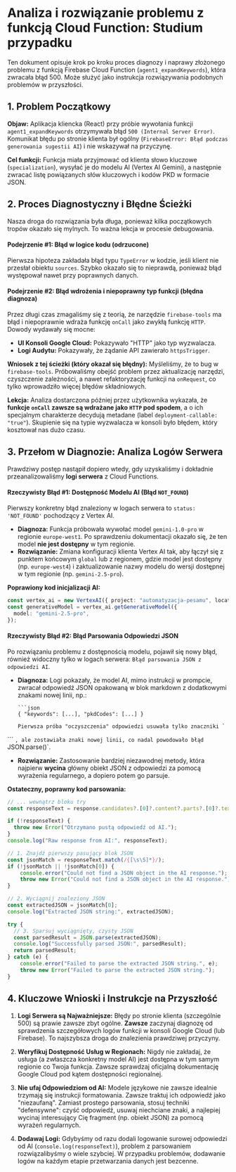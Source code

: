 # Analiza i rozwiązanie problemu z funkcją Cloud Function: Studium przypadku

Ten dokument opisuje krok po kroku proces diagnozy i naprawy złożonego problemu z funkcją Firebase Cloud Function (`agent1_expandKeywords`), która zwracała błąd 500. Może służyć jako instrukcja rozwiązywania podobnych problemów w przyszłości.

## 1. Problem Początkowy

**Objaw:** Aplikacja kliencka (React) przy próbie wywołania funkcji `agent1_expandKeywords` otrzymywała błąd `500 (Internal Server Error)`. Komunikat błędu po stronie klienta był ogólny (`FirebaseError: Błąd podczas generowania sugestii AI`) i nie wskazywał na przyczynę.

**Cel funkcji:** Funkcja miała przyjmować od klienta słowo kluczowe (`specialization`), wysyłać je do modelu AI (Vertex AI Gemini), a następnie zwracać listę powiązanych słów kluczowych i kodów PKD w formacie JSON.

## 2. Proces Diagnostyczny i Błędne Ścieżki

Nasza droga do rozwiązania była długa, ponieważ kilka początkowych tropów okazało się mylnych. To ważna lekcja w procesie debugowania.

#### Podejrzenie #1: Błąd w logice kodu (odrzucone)
Pierwsza hipoteza zakładała błąd typu `TypeError` w kodzie, jeśli klient nie przesłał obiektu `sources`. Szybko okazało się to nieprawdą, ponieważ błąd występował nawet przy poprawnych danych.

#### Podejrzenie #2: Błąd wdrożenia i niepoprawny typ funkcji (błędna diagnoza)
Przez długi czas zmagaliśmy się z teorią, że narzędzie `firebase-tools` ma błąd i niepoprawnie wdraża funkcję `onCall` jako zwykłą funkcję `HTTP`. Dowody wydawały się mocne:
*   **UI Konsoli Google Cloud:** Pokazywało "HTTP" jako typ wyzwalacza.
*   **Logi Audytu:** Pokazywały, że żądanie API zawierało `httpsTrigger`.

**Wniosek z tej ścieżki (który okazał się błędny):** Myśleliśmy, że to bug w `firebase-tools`. Próbowaliśmy obejść problem przez aktualizację narzędzi, czyszczenie zależności, a nawet refaktoryzację funkcji na `onRequest`, co tylko wprowadziło więcej błędów składniowych.

**Lekcja:** Analiza dostarczona później przez użytkownika wykazała, że **funkcje `onCall` zawsze są wdrażane jako `HTTP` pod spodem**, a o ich specjalnym charakterze decydują metadane (label `deployment-callable: "true"`). Skupienie się na typie wyzwalacza w konsoli było błędem, który kosztował nas dużo czasu.

## 3. Przełom w Diagnozie: Analiza Logów Serwera

Prawdziwy postęp nastąpił dopiero wtedy, gdy uzyskaliśmy i dokładnie przeanalizowaliśmy **logi serwera** z Cloud Functions.

#### Rzeczywisty Błąd #1: Dostępność Modelu AI (Błąd `NOT_FOUND`)
Pierwszy konkretny błąd znaleziony w logach serwera to `status: 'NOT_FOUND'` pochodzący z Vertex AI.

*   **Diagnoza:** Funkcja próbowała wywołać model `gemini-1.0-pro` w regionie `europe-west1`. Po sprawdzeniu dokumentacji okazało się, że ten model **nie jest dostępny** w tym regionie.
*   **Rozwiązanie:** Zmiana konfiguracji klienta Vertex AI tak, aby łączył się z punktem końcowym `global` lub z regionem, gdzie model jest dostępny (np. `europe-west4`) i zaktualizowanie nazwy modelu do wersji dostępnej w tym regionie (np. `gemini-2.5-pro`).

**Poprawiony kod inicjalizacji AI:**
```typescript
const vertex_ai = new VertexAI({ project: "automatyzacja-pesamu", location: "europe-west4" });
const generativeModel = vertex_ai.getGenerativeModel({
  model: "gemini-2.5-pro",
});
```

#### Rzeczywisty Błąd #2: Błąd Parsowania Odpowiedzi JSON
Po rozwiązaniu problemu z dostępnością modelu, pojawił się nowy błąd, również widoczny tylko w logach serwera: `Błąd parsowania JSON z odpowiedzi AI`.

*   **Diagnoza:** Logi pokazały, że model AI, mimo instrukcji w prompcie, zwracał odpowiedź JSON opakowaną w blok markdown z dodatkowymi znakami nowej linii, np.:
    ```
    ```json
    { "keywords": [...], "pkdCodes": [...] }
    ```
    ```
    Pierwsza próba "oczyszczenia" odpowiedzi usuwała tylko znaczniki ` 
``` `, ale zostawiała znaki nowej linii, co nadal powodowało błąd `JSON.parse()`.
*   **Rozwiązanie:** Zastosowanie bardziej niezawodnej metody, która najpierw **wycina** główny obiekt JSON z odpowiedzi za pomocą wyrażenia regularnego, a dopiero potem go parsuje.

**Ostateczny, poprawny kod parsowania:**
```typescript
// ... wewnątrz bloku try
const responseText = response.candidates?.[0]?.content?.parts?.[0]?.text;

if (!responseText) {
  throw new Error("Otrzymano pustą odpowiedź od AI.");
}
console.log("Raw response from AI:", responseText);

// 1. Znajdź pierwszy pasujący blok JSON
const jsonMatch = responseText.match(/{[\s\S]*}/);
if (!jsonMatch || !jsonMatch[0]) {
    console.error("Could not find a JSON object in the AI response.");
    throw new Error("Could not find a JSON object in the AI response.");
}

// 2. Wyciągnij znaleziony JSON
const extractedJSON = jsonMatch[0];
console.log("Extracted JSON string:", extractedJSON);

try {
  // 3. Sparsuj wyciągnięty, czysty JSON
  const parsedResult = JSON.parse(extractedJSON);
  console.log("Successfully parsed JSON:", parsedResult);
  return parsedResult;
} catch (e) {
    console.error("Failed to parse the extracted JSON string.", e);
    throw new Error("Failed to parse the extracted JSON string.");
}
```

## 4. Kluczowe Wnioski i Instrukcje na Przyszłość

1.  **Logi Serwera są Najważniejsze:** Błędy po stronie klienta (szczególnie 500) są prawie zawsze zbyt ogólne. **Zawsze** zaczynaj diagnozę od sprawdzenia szczegółowych logów funkcji w konsoli Google Cloud (lub Firebase). To najszybsza droga do znalezienia prawdziwej przyczyny.

2.  **Weryfikuj Dostępność Usług w Regionach:** Nigdy nie zakładaj, że usługa (a zwłaszcza konkretny model AI) jest dostępna w tym samym regionie co Twoja funkcja. Zawsze sprawdzaj oficjalną dokumentację Google Cloud pod kątem dostępności regionalnej.

3.  **Nie ufaj Odpowiedziom od AI:** Modele językowe nie zawsze idealnie trzymają się instrukcji formatowania. Zawsze traktuj ich odpowiedź jako "niezaufaną". Zamiast prostego parsowania, stosuj techniki "defensywne": czyść odpowiedź, usuwaj niechciane znaki, a najlepiej wycinaj interesujący Cię fragment (np. obiekt JSON) za pomocą wyrażeń regularnych.

4.  **Dodawaj Logi:** Gdybyśmy od razu dodali logowanie surowej odpowiedzi od AI (`console.log(responseText)`), problem z parsowaniem rozwiązalibyśmy o wiele szybciej. W przypadku problemów, dodawanie logów na każdym etapie przetwarzania danych jest bezcenne.
